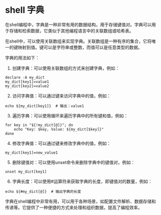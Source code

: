 # shell 字典

在shell编程中，字典是一种非常有用的数据结构，用于存储键值对。字典可以用于存储和检索数据，它类似于其他编程语言中的关联数组或哈希表。

在shell中，可以使用关联数组来实现字典。关联数组是一种有序的集合，它将唯一的键映射到值。键可以是字符串或整数，而值可以是任意类型的数据。

字典的用法如下：

1. 创建字典：可以使用关联数组的方式来创建字典，例如：
```shell
declare -A my_dict
my_dict[key1]=value1
my_dict[key2]=value2
```

2. 访问字典值：可以通过键来访问字典中的值，例如：
```shell
echo ${my_dict[key1]}  # 输出：value1
```

3. 遍历字典：可以使用循环来遍历字典中的所有键和值，例如：
```shell
for key in "${!my_dict[@]}"; do
    echo "Key: $key, Value: ${my_dict[$key]}"
done
```

4. 修改字典值：可以通过键来修改字典中的值，例如：
```shell
my_dict[key1]=new_value1
```

5. 删除键值对：可以使用unset命令来删除字典中的键值对，例如：
```shell
unset my_dict[key1]
```

6. 字典长度：可以使用#运算符来获取字典的长度，即键值对的数量，例如：
```shell
echo ${#my_dict[@]}  # 输出字典的长度
```

字典在shell编程中非常有用，可以用于各种场景，如配置文件解析、数据存储和传递等。它提供了一种便捷的方式来处理和组织数据，提高了编程效率。
